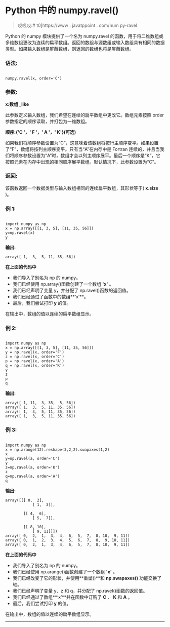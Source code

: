 # Python 中的 numpy.ravel()

> 哎哎哎:# t0]https://www . javatppoint . com/num py-ravel

Python 的 numpy 模块提供了一个名为 numpy.ravel 的函数，用于将二维数组或多维数组更改为连续的扁平数组。返回的数组与源数组或输入数组具有相同的数据类型。如果输入数组是屏蔽数组，则返回的数组也将是屏蔽数组。

### 语法:

```

numpy.ravel(x, order='C')

```

### 参数:

**x:数组 _like**

此参数定义输入数组，我们希望在连续的扁平数组中更改它。数组元素按照 order 参数指定的顺序读取，并打包为一维数组。

**顺序:{'C '，' F '，' A '，' K'}(可选)**

如果我们将顺序参数设置为“C”，这意味着该数组将按行主顺序变平。如果设置了“F”，数组将按列主顺序变平。只有当“A”在内存中是 Fortran 连续的，并且当我们将顺序参数设置为“A”时，数组才会以列主顺序展平。最后一个顺序是“K”，它按照元素在内存中出现的相同顺序展平数组。默认情况下，此参数设置为“C”。

### 返回:

该函数返回一个数据类型与输入数组相同的连续扁平数组，其形状等于( **x.size** )。

### 例 1:

```

import numpy as np
x = np.array([[1, 3, 5], [11, 35, 56]])
y=np.ravel(x)
y

```

**输出:**

```
array([ 1,  3,  5, 11, 35, 56])

```

**在上面的代码中**

*   我们导入了别名为 np 的 numpy。
*   我们已经使用 np.array()函数创建了一个数组 **'x'** 。
*   我们已经声明了变量 y，并分配了 np.ravel()函数的返回值。
*   我们已经通过了函数中的数组**‘x’**。
*   最后，我们尝试打印 **y** 的值。

在输出中，数组的值以连续的扁平数组显示。

### 例 2:

```

import numpy as np
x = np.array([[1, 3, 5], [11, 35, 56]])
y = np.ravel(x, order='F')
z = np.ravel(x, order='C')
p = np.ravel(x, order='A')
q = np.ravel(x, order='K')
y
z
p
q

```

**输出:**

```
array([ 1, 11,  3, 35,  5, 56])
array([ 1,  3,  5, 11, 35, 56])
array([ 1,  3,  5, 11, 35, 56])
array([ 1,  3,  5, 11, 35, 56])

```

### 例 3:

```

import numpy as np
x = np.arange(12).reshape(3,2,2).swapaxes(1,2)
x
y=np.ravel(a, order='C')
y
z=np.ravel(a, order='K')
z
q=np.ravel(a, order='A')
q

```

**输出:**

```
array([[[ 0,  2],
        	[ 1,  3]],

       	[[ 4,  6],
        	[ 5,  7]],

       	[[ 8, 10],
        	[ 9, 11]]])
array([ 0,  2,  1,  3,  4,  6,  5,  7,  8, 10,  9, 11])
array([ 0,  1,  2,  3,  4,  5,  6,  7,  8,  9, 10, 11])
array([ 0,  2,  1,  3,  4,  6,  5,  7,  8, 10,  9, 11])

```

**在上面的代码中**

*   我们导入了别名为 np 的 numpy。
*   我们已经使用 np.arange()函数创建了一个数组 **'x'** 。
*   我们已经改变了它的形状，并使用**重塑()**和 **np.swapaxes()** 功能交换了轴。
*   我们已经声明了变量 y、z 和 q，并分配了 np.ravel()函数的返回值。
*   我们已经通过了数组**‘x’**并在函数中订购了 **C** 、 **K** 和 **A** 。
*   最后，我们尝试打印 **y** 的值。

在输出中，数组的值以连续的扁平数组显示。

* * *